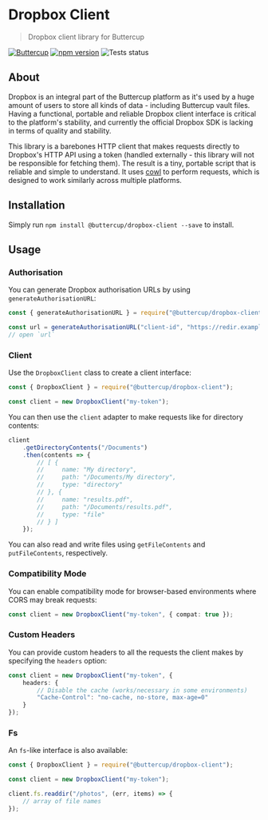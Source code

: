 # Dropbox Client
> Dropbox client library for Buttercup

[![Buttercup](https://cdn.rawgit.com/buttercup-pw/buttercup-assets/6582a033/badge/buttercup-slim.svg)](https://buttercup.pw) [![npm version](https://badge.fury.io/js/%40buttercup%2Fdropbox-client.svg)](https://www.npmjs.com/package/@buttercup/dropbox-client) ![Tests status](https://github.com/buttercup/dropbox-client/actions/workflows/test.yml/badge.svg)

## About

Dropbox is an integral part of the Buttercup platform as it's used by a huge amount of users to store all kinds of data - including Buttercup vault files. Having a functional, portable and reliable Dropbox client interface is critical to the platform's stability, and currently the official Dropbox SDK is lacking in terms of quality and stability.

This library is a barebones HTTP client that makes requests directly to Dropbox's HTTP API using a token (handled externally - this library will not be responsible for fetching them). The result is a tiny, portable script that is reliable and simple to understand. It uses [cowl](https://github.com/perry-mitchell/cowl) to perform requests, which is designed to work similarly across multiple platforms.

## Installation

Simply run `npm install @buttercup/dropbox-client --save` to install.

## Usage

### Authorisation

You can generate Dropbox authorisation URLs by using `generateAuthorisationURL`:

```javascript
const { generateAuthorisationURL } = require("@buttercup/dropbox-client");

const url = generateAuthorisationURL("client-id", "https://redir.example.com");
// open `url`
```

### Client

Use the `DropboxClient` class to create a client interface:

```typescript
const { DropboxClient } = require("@buttercup/dropbox-client");

const client = new DropboxClient("my-token");
```

You can then use the `client` adapter to make requests like for directory contents:

```typescript
client
    .getDirectoryContents("/Documents")
    .then(contents => {
        // [ {
        //     name: "My directory",
        //     path: "/Documents/My directory",
        //     type: "directory"
        // }, {
        //     name: "results.pdf",
        //     path: "/Documents/results.pdf",
        //     type: "file"
        // } ]
    });
```

You can also read and write files using `getFileContents` and `putFileContents`, respectively.

### Compatibility Mode

You can enable compatibility mode for browser-based environments where CORS may break requests:

```typescript
const client = new DropboxClient("my-token", { compat: true });
```

### Custom Headers

You can provide custom headers to all the requests the client makes by specifying the `headers` option:

```typescript
const client = new DropboxClient("my-token", {
    headers: {
        // Disable the cache (works/necessary in some environments)
        "Cache-Control": "no-cache, no-store, max-age=0"
    }
});
```

### Fs

An `fs`-like interface is also available:

```typescript
const { DropboxClient } = require("@buttercup/dropbox-client");

const client = new DropboxClient("my-token");

client.fs.readdir("/photos", (err, items) => {
    // array of file names
});
```
